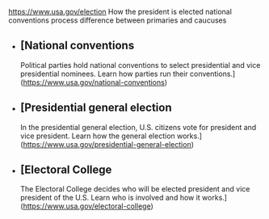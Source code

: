 

https://www.usa.gov/election
How the president is elected
national conventions process
difference between primaries and caucuses

* [National conventions
  --------------------

  Political parties hold national conventions to select presidential and vice presidential nominees. Learn how parties run their conventions.](https://www.usa.gov/national-conventions)
* [Presidential general election
  -----------------------------

  In the presidential general election, U.S. citizens vote for president and vice president. Learn how the general election works.](https://www.usa.gov/presidential-general-election)
* [Electoral College
  -----------------

  The Electoral College decides who will be elected president and vice president of the U.S. Learn who is involved and how it works.](https://www.usa.gov/electoral-college)
